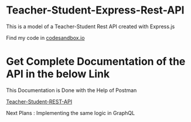 # Teacher-Student-Express-Rest-API

 This is a model of a Teacher-Student Rest API created with Express.js
 
 Find my code in [codesandbox.io](https://codesandbox.io/s/nostalgic-haze-cnei8)
 
# Get Complete Documentation of the API in the below Link

This Documentation is Done with the Help of Postman

[Teacher-Student-REST-API](https://documenter.getpostman.com/view/11940824/T17J8n9i?version=latest)

Next Plans : Implementing the same logic in GraphQL
